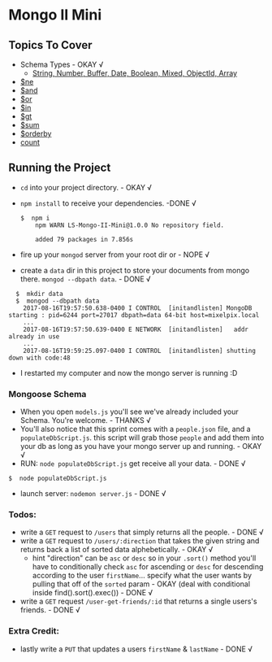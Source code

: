 # Mongo II Mini

## Topics To Cover
* Schema Types - OKAY √
  * [String, Number, Buffer, Date, Boolean, Mixed, ObjectId, Array](http://mongoosejs.com/docs/schematypes.html)
* [$ne](https://docs.mongodb.com/v3.2/reference/operator/query/ne/)
* [$and](https://docs.mongodb.com/v3.2/reference/operator/query/and/index.html)
* [$or](https://docs.mongodb.com/v3.2/reference/operator/query/or/index.html)
* [$in](https://docs.mongodb.com/v3.2/reference/operator/query/in/#op._S_in)
* [$gt](https://docs.mongodb.com/v3.2/reference/operator/query/gt/)
* [$sum](https://docs.mongodb.com/v3.2/reference/operator/aggregation/sum/index.html)
* [$orderby](https://docs.mongodb.com/v3.2/reference/operator/meta/orderby/index.html)
* [count](https://docs.mongodb.com/v3.2/reference/command/count/index.html)


## Running the Project

* `cd` into your project directory. - OKAY √
* `npm install` to receive your dependencies. -DONE √
  ```console
  $  npm i
      npm WARN LS-Mongo-II-Mini@1.0.0 No repository field.

      added 79 packages in 7.856s
  ```

* fire up your `mongod` server from your root dir or - NOPE √
* create a `data` dir in this project to store your documents from mongo there. `mongod --dbpath data`. - DONE √
```console
  $  mkdir data
  $  mongod --dbpath data
    2017-08-16T19:57:50.638-0400 I CONTROL  [initandlisten] MongoDB starting : pid=6244 port=27017 dbpath=data 64-bit host=mixelpix.local
    ...
    2017-08-16T19:57:50.639-0400 E NETWORK  [initandlisten]   addr already in use
    ...
    2017-08-16T19:59:25.097-0400 I CONTROL  [initandlisten] shutting down with code:48
```
  * I restarted my computer and now the mongo server is running :D

### Mongoose Schema
* When you open `models.js` you'll see we've already included your Schema. You're welcome. - THANKS √
* You'll also notice that this sprint comes with a `people.json` file, and a `populateDbScript.js`. this script will grab those `people` and add them into your db as long as you have your mongo server up and running. - OKAY √
* RUN: `node populateDbScript.js` get receive all your data. - DONE √
```console
$  node populateDbScript.js
```

* launch server: `nodemon server.js` - DONE √

### Todos:
* write a `GET` request to `/users` that simply returns all the people. - DONE √
* write a `GET` request to `/users/:direction` that takes the given string and returns back a list of sorted data alphebetically. - OKAY √
  * hint "direction" can be `asc` or `desc` so in your `.sort()` method you'll have to conditionally check `asc` for ascending or `desc` for descending according to the user `firstName`... specify what the user wants by pulling that off of the `sorted` param - OKAY (deal with conditional inside find().sort().exec()) - DONE √
* write a `GET` request `/user-get-friends/:id` that returns a single users's friends. - DONE √
### Extra Credit:
* lastly write a `PUT` that updates a users `firstName` & `lastName` - DONE √
